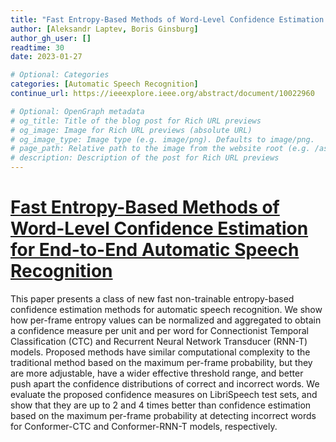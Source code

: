 ```yaml
---
title: "Fast Entropy-Based Methods of Word-Level Confidence Estimation for End-to-End Automatic Speech Recognition"
author: [Aleksandr Laptev, Boris Ginsburg]
author_gh_user: []
readtime: 30
date: 2023-01-27

# Optional: Categories
categories: [Automatic Speech Recognition]
continue_url: https://ieeexplore.ieee.org/abstract/document/10022960

# Optional: OpenGraph metadata
# og_title: Title of the blog post for Rich URL previews
# og_image: Image for Rich URL previews (absolute URL)
# og_image_type: Image type (e.g. image/png). Defaults to image/png.
# page_path: Relative path to the image from the website root (e.g. /assets/images/). If specified, the image at this path will be used for the link preview. It is unlikely you will need this parameter - you can probably use og_image instead.
# description: Description of the post for Rich URL previews
---
```


# [Fast Entropy-Based Methods of Word-Level Confidence Estimation for End-to-End Automatic Speech Recognition](https://ieeexplore.ieee.org/abstract/document/10022960)

This paper presents a class of new fast non-trainable entropy-based confidence estimation methods for automatic speech recognition. We show how per-frame entropy values can be normalized and aggregated to obtain a confidence measure per unit and per word for Connectionist Temporal Classification (CTC) and Recurrent Neural Network Transducer (RNN-T) models. Proposed methods have similar computational complexity to the traditional method based on the maximum per-frame probability, but they are more adjustable, have a wider effective threshold range, and better push apart the confidence distributions of correct and incorrect words. We evaluate the proposed confidence measures on LibriSpeech test sets, and show that they are up to 2 and 4 times better than confidence estimation based on the maximum per-frame probability at detecting incorrect words for Conformer-CTC and Conformer-RNN-T models, respectively.

<!-- more -->

